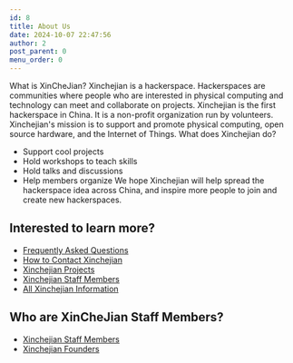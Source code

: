 ```yaml
---
id: 8
title: About Us
date: 2024-10-07 22:47:56
author: 2
post_parent: 0
menu_order: 0
---
```


What is XinCheJian?
Xinchejian is a hackerspace. Hackerspaces are communities where people who are interested in physical computing and technology can meet and collaborate on projects. Xinchejian is the first hackerspace in China. It is a non-profit organization run by volunteers. Xinchejian's mission is to support and promote physical computing, open source hardware, and the Internet of Things. What does Xinchejian do?
* Support cool projects
* Hold workshops to teach skills
* Hold talks and discussions
* Help members organize We hope Xinchejian will help spread the hackerspace idea across China, and inspire more people to join and create new hackerspaces.

## Interested to learn more?

* [Frequently Asked Questions](http://wiki.xinchejian.com/wiki/FAQ)
* [How to Contact Xinchejian](http://xinchejian.com/contact-us/)
* [Xinchejian Projects](http://wiki.xinchejian.com/wiki/Category:Project)
* [Xinchejian Staff Members](http://wiki.xinchejian.com/wiki/Staff_members)
* [All Xinchejian Information](http://wiki.xinchejian.com/wiki)

## Who are XinCheJian Staff Members?

* [Xinchejian Staff Members](http://wiki.xinchejian.com/wiki/Staff_members)
* [Xinchejian Founders](http://wiki.xinchejian.com/wiki/Cofounders)